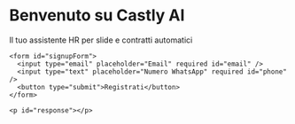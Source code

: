 <!DOCTYPE html>
<html lang="it">
<head>
  <meta charset="UTF-8" />
  <meta name="viewport" content="width=device-width, initial-scale=1.0"/>
  <title>Castly AI</title>
  <link rel="stylesheet" href="styles.css" />
</head>
<body>
  <div class="container">
    <h1>Benvenuto su Castly AI</h1>
    <p>Il tuo assistente HR per slide e contratti automatici</p>

    <form id="signupForm">
      <input type="email" placeholder="Email" required id="email" />
      <input type="text" placeholder="Numero WhatsApp" required id="phone" />
      <button type="submit">Registrati</button>
    </form>

    <p id="response"></p>
  </div>

  <script src="script.js"></script>
</body>
</html>

